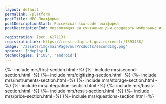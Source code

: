 ```yaml
---
layout: default
permalink: /platform
postTitle: МРС Платформа
postDescriptionStart: Российская low-code платформа
postDescriptionEnd: позволяющая за считанные дни создавать мобильные и веб приложения. Цифровизируйте бизнес-процессы компании, фиксируйте факты и принимайте эффективные управленческие решения.

registration: (рег. №17113)
registratinLink: https://reestr.digital.gov.ru/reestr/1393438/
image: '/assets/img/mainPage/ourProducts/secondImg.png'
spheres: ['deploy']
technologies: ['iOS', 'android']
---
```


{%- include mrs/first-section.html -%} {%- include mrs/second-section.html -%} {%- include mrs/digitizing-section.html -%} {%- include mrs/instruments-section.html -%} {%- include mrs/storage-section.html -%} {%- include mrs/integration-section.html -%} {%- include mrs/basis-section.html -%} {%- include mrs/result-section.html -%} {%- include mrs/price-section.html -%} {%- include mrs/questions-section.html
  -%}
